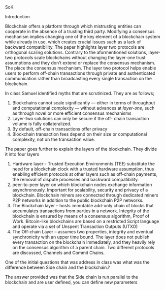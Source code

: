 SoK

Introduction

Blockchain offers a platform through which mistrusting entities can cooperate in the absence of a trusting third party. Modifying a consensus mechanism implies changing one of the key element of a blockchain system while already in use, which creates crucial issues such as a lack of backward compatibility. The paper highlights layer two protocols are orthogonal scaling solutions. Contrary to the aformentioned solutions, layer-two protocols scale blockchains without changing the layer-one trust assumptions and they don&#39;t extend or replace the consensus mechanism. The place the consensus mechanism. The layer two protocol helps enable users to perform off-chain transactions through private and authenticated communication rather than broadcasting every single transaction on the blockchain.

In class Samuel identified myths that are scrutinized. They are as follows;

1. Blockchains cannot scale significantly — either in terms of throughput and computational complexity — without advances at _layer-one_, such as through novel or more efficient consensus mechanisms
2. Layer-two solutions can only be secure if the off- chain transaction volume is fully collateralized.
3. By default, off-chain transactions offer privacy
4. Blockchain transaction fees depend on their size or computational complexity, not on the transaction value.

The paper goes further to explain the layers of the blockchain. They divide it into four layers

1. Hardware layer:- Trusted Execution Environments (TEE) substitute the need for a blockchain clock with a trusted hardware assumption, thus enabling efficient protocols at other layers such as off-chain payments, the removal of dispute processes and backward compatibility.
2. peer-to-peer layer on which blockchain nodes exchange information asynchronously. Important for scalability, security and privacy of a blockchain. Blockchain miners are connected through dedicated miners P2P networks in addition to the public blockchain P2P networks.
3. The Blockchain layer – hosts immutable add-only chain of blocks that accumulates transactions from parties in a network. Integrity of the blockchain is ensured by means of a consensus algorithm, Proof of Work. Bitcoin-like blockchains are based on a restricted Script language and operate via a set of Unspent Transaction Outputs (UTXO)
4. The Off-chain Layer – assumes two properties, integrity and eventual synchronicity with an upper time bound. The layer does not publish every transaction on the blockchain immediately, and they heavily rely on the consensus algorithm of a parent chain. Two different protocols are discussed, Channels and Commit Chains.

One of the initial questions that was address in class was what was the difference between Side chain and the blockchain.?

The answer provided was that the Side chain is run parallel to the blockchain and are user defined, you can define new parameters
